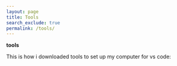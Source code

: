 ```yaml
---
layout: page 
title: Tools
search_exclude: true
permalink: /tools/
---
```


**tools**

This is how i downloaded tools to set up my computer for vs code:
